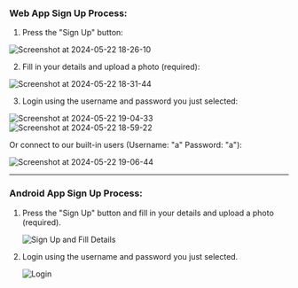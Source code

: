 ### Web App Sign Up Process:

1. Press the "Sign Up" button:

![Screenshot at 2024-05-22 18-26-10](https://github.com/EitanMaimoni/project-one-server/assets/155370325/abde0036-1d9c-42b1-b199-92069346bd99)

2. Fill in your details and upload a photo (required):

![Screenshot at 2024-05-22 18-31-44](https://github.com/EitanMaimoni/project-one-server/assets/155370325/cf1c562c-de43-4f28-a814-7ddfa5f36d1c)

3. Login using the username and password you just selected:

![Screenshot at 2024-05-22 19-04-33](https://github.com/EitanMaimoni/project-one-server/assets/155370325/10a039ab-2012-4be9-8752-427d69162b80)
![Screenshot at 2024-05-22 18-59-22](https://github.com/EitanMaimoni/project-one-server/assets/155370325/d505b590-a40b-4097-a2dd-fd079a89e042)

   Or connect to our built-in users (Username: "a" Password: "a"):
   
![Screenshot at 2024-05-22 19-06-44](https://github.com/EitanMaimoni/project-one-server/assets/155370325/bfd44a7c-3b26-41c8-8c15-b743f8351a62)


---

### Android App Sign Up Process:

1. Press the "Sign Up" button and fill in your details and upload a photo (required).

   ![Sign Up and Fill Details](https://github.com/EitanMaimoni/server/assets/118337931/40ae9935-4f5c-434c-8e7f-651a59d7c8b8)

2. Login using the username and password you just selected.

   ![Login](https://github.com/EitanMaimoni/server/assets/118337931/51df59a6-4930-41f3-b8cd-d718ed3dbcfc)



